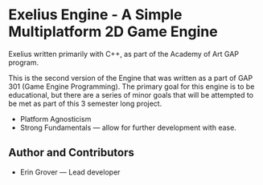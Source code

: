 # Exelius Engine - A Simple Multiplatform 2D Game Engine
Exelius written primarily with C++, as part of the Academy of Art GAP program.

This is the second version of the Engine that was written as a part of GAP 301 (Game Engine Programming).
The primary goal for this engine is to be educational, but there are a series of minor goals that will be attempted to be met as part of this 3 semester long project.
  - Platform Agnosticism
  - Strong Fundamentals — allow for further development with ease.

## Author and Contributors
  - Erin Grover — Lead developer
